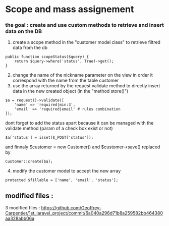 
# Scope and mass assignement

### the goal : create and use custom methods to retrieve and insert data on the DB 

1) create a scope method in the "customer model class" to retrieve filtred data from the db
~~~
public function scopeStatus($query) {
    return $query->where('status', True)->get();
}
~~~
2) change the name of the nickname parameter on the view in order it correspond with the name from the table customer
3) use the array returned by the request validate method to directly insert data in the new created object (in the "method store()")
~~~
$a = request()->validate([
    'name' => 'required|min:3',
    'email' => 'required|email' # rules combination
]);
 ~~~
 dont forget to add the status apart because it can be managed with the validate method (param of a check box exist or not)
 ~~~
 $a['status'] = isset($_POST['status']);
 ~~~
  
and finnaly $customer = new Customer() and $customer->save() replaced by
~~~
Customer::create($a);
~~~

4) modify the customer model to accept the new array
~~~
protected $fillable = ['name', 'email', 'status'];
~~~

modified files :
----------------

3 modified files : https://github.com/Geoffrey-Carpentier/1st_laravel_project/commit/6a040a296d71b8a259582bb464380aa328abb06a



